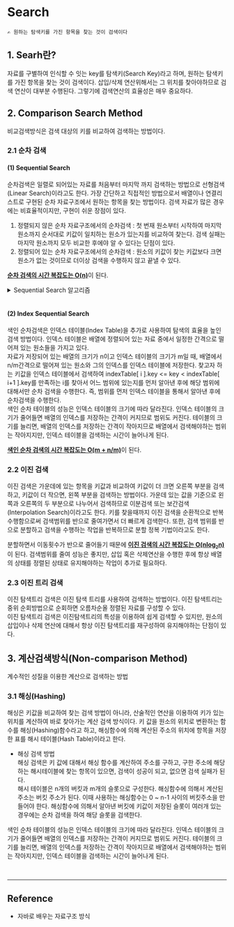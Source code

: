 # Search
    ✍️ 원하는 탐색키를 가진 항목을 찾는 것이 검색이다
## 1. Searh란?
자료를 구별하여 인식할 수 잇는 key를 탐색키(Search Key)라고 하며, 원하는 탐색키를 가진 항목을 찾는 것이 검색이다.
삽입/삭제 연산위해서는 그 위치를 찾아야하므로 검색 연산이 대부분 수행된다. 그렇기에 검색연산의 효율성은 매우 중요하다.  

## 2. Comparison Search Method
비교검색방식은 검색 대상의 키를 비교하여 검색하는 방법이다.

### 2.1 순차 검색

#### (1) Sequential Search
순차검색은 일렬로 되어있는 자료를 처음부터 마지막 까지 검색하는 방법으로 선형검색(Linear Search)이라고도 한다. 가장 간단하고 직접적인 방법으로서 배열이나 연결리스트로 구현된 순차 자료구조에서 원하는 항목을 찾는 방법이다. 검색 자료가 많은 경우에는 비효율적이지만, 구현이 쉬운 장점이 있다.

1. 정렬되지 않은 순차 자료구조에서의 순차검색 : 첫 번재 원소부터 시작하여 마지막 원소까지 순서대로 키값이 일치하는 원소가 있는지를 비교하여 찾는다. 검색 실패는 마지막 원소까지 모두 비교한 후에야 알 수 있다는 단점이 있다.
2. 정렬되어 있는 순차 자료구조에서의 순차검색 : 원소의 키값이 찾는 키값보다 크면 원소가 없는 것이므로 더이상 검색을 수행하지 않고 끝낼 수 있다.

<u>**순차 검색의 시간 복잡도는 O(n)**</u>이 된다.

<details>
<summary>Sequential Search 알고리즘</summary>

```java
```
</details>    
<br>

#### (2) Index Sequential Search 
색인 순차검색은 인덱스 테이블(Index Table)을 추가로 사용하여 탐색의 효율을 높인 검색 방법이다. 인덱스 테이블은 배열에 정렬되어 있는 자료 중에서 일정한 간격으로 떨어져 있는 원소들을 가지고 있다.  
자료가 저장되어 있는 배열의 크기가 n이고 인덱스 테이블의 크기가 m일 때, 배열에서 n/m간격으로 떨어져 있는 원소와 그의 인덱스를 인덱스 테이블에 저장한다. 찾고자 하는 키값을 인덱스 테이블에서 검색하여  indexTable[ i ].key <= key < indexTable[ i+1 ].key를 만족하는 i를 찾아서 어느 범위에 있는지를 먼저 알아낸 후에 해당 범위에 대해서만 순차 검색을 수행한다. 즉, 범위를 먼저 인덱스 테이블을 통해서 알아낸 후에 순차검색을 수행한다.  
색인 순차 테이블의 성능은 인덱스 테이블의 크기에 따라 달라진다. 인덱스 테이블의 크기가 줄어들면 배열의 인덱스를 저장하는 간격이 커지므로 범위도 커진다. 테이블의 크기를 늘리면, 배열의 인덱스를 저장하는 간격이 작아지므로 배열에서 검색해야하는 범위는 작아지지만, 인덱스 테이블을 검색하는 시간이 늘어나게 된다.

<u>**색인 순차 검색의 시간 복잡도는 O(m + n/m)**</u>이 된다.


### 2.2 이진 검색
이진 검색은 가운데에 있는 항목을 키값과 비교하여 키값이 더 크면 오른쪽 부분을 검색하고, 키값이 더 작으면, 왼쪽 부분을 검색하는 방법이다. 가운데 있는 값을 기준으로 왼쪽과 오른쪽의 두 부분으로 나누어서 검색하므로 이분검색 또는 보간검색(Interpolation Search)이라고도 한다. 키를 찾을때까지 이진 검색을 순환적으로 반복수행함으로써 검색범위를 반으로 줄여가면서 더 빠르게 검색한다. 또한, 검색 범위를 반으로 분할하고 검색을 수행하는 작업을 반복하므로 분할 정복 기법이라고도 한다.  

분할하면서 이동횟수가 반으로 줄어들기 때문에 <u>**이진 검색의 시간 복잡도는 O(nlog<sub><small>2</small></sub>n)**</u>이 된다. 검색범위를 줄여 성능은 좋지만, 삽입 혹은 삭제연산을 수행한 후에 항상 배열의 상태를 정렬된 상태로 유지해야하는 작업이 추가로 필요하다.

### 2.3 이진 트리 검색
이진 탐색트리 검색은 이진 탐색 트리를 사용하여 검색하는 방법이다. 이진 탐색트리는 중위 순회방법으로 순회하면 오름차순올 정렬된 자료를 구성할 수 있다.  
이진 탐색트리 검색은 이진탐색트리의 특성을 이용하여 쉽게 검색할 수 있지만, 원소의 삽입이나 삭제 연산에 대해서 항상 이진 탐색트리를 재구성하여 유지해야하는 단점이 있다.

## 3. 계산검색방식(Non-comparison Method)
계수적인 성질을 이용한 계산으로 검색하는 방법

### 3.1 해싱(Hashing)
해싱은 키값을 비교하여 찾는 검색 방법이 아니라, 산술적인 연산을 이용하여 키가 있는 위치를 계산하여 바로 찾아가는 계산 검색 방식이다. 키 값을 원소의 위치로 변환하는 함수를 해싱(Hashing)함수라고 하고, 해싱함수에 의해 계산된 주소의 위치에 항목을 저장한 표를 해시 테이블(Hash Table)이라고 한다.  

- 해싱 검색 방법  
해싱 검색은 키 값에 대해서 해싱 함수를 계산하여 주소를 구하고, 구한 주소에 해당하는 해시테이블에 찾는 항목이 있으면, 검색이 성공이 되고, 없으면 검색 실패가 된다.   
해시 테이블은 n개의 버킷과 m개의 슬롯으로 구성한다. 해싱함수에 의해서 계산된 주소는 버킷 주소가 된다. 이때 사용하는 해싱함수는 0 ~ n-1 사이의 버킷주소을 만들어야 한다. 해싱함수에 의해서 알아낸 버킷에 키값이 저장된 슬롯이 여러개 있는 경우에는 순차 검색을 하여 해당 슬롯을 검색한다.

색인 순차 테이블의 성능은 인덱스 테이블의 크기에 따라 달라진다. 인덱스 테이블의 크기가 줄어들면 배열의 인덱스를 저장하는 간격이 커지므로 범위도 커진다. 테이블의 크기를 늘리면, 배열의 인덱스를 저장하는 간격이 작아지므로 배열에서 검색해야하는 범위는 작아지지만, 인덱스 테이블을 검색하는 시간이 늘어나게 된다.


<br>

---

## Reference

- 자바로 배우는 자료구조 방식